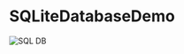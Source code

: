 # SQLiteDatabaseDemo
![SQL DB](https://user-images.githubusercontent.com/56908198/159004084-577e856a-0491-402b-b996-c56242b366c7.png)
